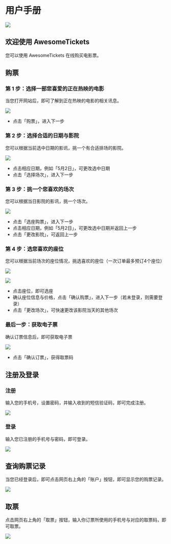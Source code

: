 # 用户手册

![](../img/0.png)

## 欢迎使用 AwesomeTickets
您可以使用 AwesomeTickets 在线购买电影票。

## 购票

### 第 1 步：选择一部您喜爱的正在热映的电影
当您打开网站后，即可了解到正在热映的电影的相关讯息。

![](../img/1-1-1.png)

- 点击「购票」，进入下一步

### 第 2 步：选择合适的日期与影院
您可以根据当前选中日期的影讯，挑一个有合适排场的影院。

![](../img/1-2-1.png)

- 点击相应日期，例如「5月2日」，可更改选中日期
- 点击「选择场次」，进入下一步

### 第 3 步：挑一个您喜欢的场次
您可以根据当日影院的影讯，挑一个场次。

![](../img/1-3-1.png)

- 点击「选座购票」，进入下一步
- 点击相应日期，例如「5月2日」，可更改选中日期并返回上一步
- 点击「更改影院」，可返回上一步

### 第 4 步：选您喜欢的座位
您可以根据当前场次的座位情况，挑选喜欢的座位（一次订单最多预订4个座位）

![](../img/1-4-1.png)

![](../img/1-4-2.png)

- 点击座位，即可选座
- 确认座位信息与价格，点击「确认购票」，进入下一步（若未登录，则需要登录）
- 点击「更改场次」，可快速更改该影院当天的其他场次

### 最后一步：获取电子票
确认订票信息后，即可获取电子票

![](../img/1-5-1.png)

- 点击「确认订票」，获得取票码

## 注册及登录

### 注册
输入您的手机号，设置密码，并输入收到的短信验证码，即可完成注册。

![](../img/2-1.png)

### 登录
输入您已注册的手机号与密码，即可登录。

![](../img/2-2.png)

## 查询购票记录
当您已经登录后，即可点击网页右上角的「账户」按钮，即可显示您的购票记录。

![](../img/3-1.png)

## 取票
点击网页右上角的「取票」按钮，输入你订票所使用的手机号与对应的取票码，即可取票。

![](../img/4-1.png)

